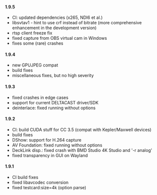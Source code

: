 #### 1.9.5

* CI: updated dependencies (x265, NDI6 et al.)
* libsvtav1 - hint to use crf instead of bitrate (more comprehensive enhancement in the development version)
* rtsp client freeze fix
* fixed capture from OBS virtual cam in Windows
* fixes some (rare) crashes

#### 1.9.4

* new GPUJPEG compat
* build fixes
* miscellaneous fixes, but no high severity

#### 1.9.3

* fixed crashes in edge cases
* support for current DELTACAST driver/SDK
* deinterlace: fixed running without options

#### 1.9.2

* CI: build CUDA stuff for CC 3.5 (compat with Kepler/Maxwell devices)
* build fixes
* DShow: support for H.264 capture
* AV Foundation: fixed running without options
* DeckLink disp.: fixed crash with BMD Studio 4K Studio and '-r analog'
* fixed transparency in GUI on Wayland

#### 1.9.1

* CI build fixes
* fixed libavcodec conversion
* fixed testcard:size=4k (option parse)
